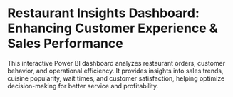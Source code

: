 # Restaurant Insights Dashboard: Enhancing Customer Experience & Sales Performance
This interactive Power BI dashboard analyzes restaurant orders, customer behavior, and operational efficiency. It provides insights into sales trends, cuisine popularity, wait times, and customer satisfaction, helping optimize decision-making for better service and profitability.
